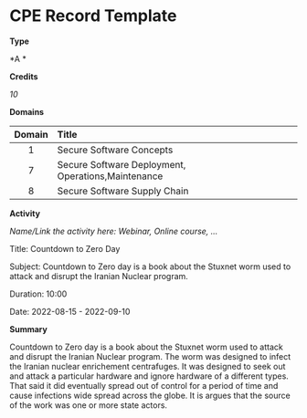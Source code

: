 # CPE Record Template

**Type**

*A *

**Credits**

*10*

**Domains**

|Domain|Title|
|:----:|:----|
|1|Secure Software Concepts|
|7|Secure Software Deployment, Operations,Maintenance|
|8|Secure Software Supply Chain|

**Activity**

*Name/Link the activity here: Webinar, Online course, ...*

Title: Countdown to Zero Day

Subject: Countdown to Zero day is a book about the Stuxnet worm used to attack and disrupt the Iranian Nuclear program.

Duration: 10:00

Date: 2022-08-15 - 2022-09-10

**Summary**

Countdown to Zero day is a book about the Stuxnet worm used to attack and disrupt the Iranian Nuclear program. The worm was designed to infect the Iranian nuclear enrichement centrafuges. It was designed to seek out and attack a particular hardware and ignore hardware of a different types. That said it did eventually spread out of control for a period of time and cause infections wide spread across the globe. It is argues that the source of the work was one or more state actors.